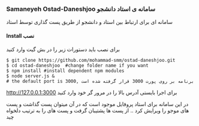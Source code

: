 ### Samaneyeh Ostad-Daneshjoo سامانه ی استاد دانشجو

سامانه ای برای ارتباط بین استاد و دانشجو از طریق پست گذاری توسط استاد
#### Install نصب

برای نصب باید دستورات زیر را در بش گیت وارد کنید

```
$ git clone https://github.com/mohammad-smm/ostad-daneshjoo.git
$ cd ostad-daneshjoo  #change folder name if you want
$ npm install #install dependent npm modules
$ node server.js &
# the default port is 3000, برنامه بر روی پورت 3000 قرار گرفته شده است 
```

 http://127.0.0.1:3000 
برای اجرا بایستی آدرس بالا را در مرور گر خود وارد کنید
    
در این سامانه برای استاد پروفایل موجود است  که در آن میتوان پست گذاشت و پست های موجو را ویرایش کرد .. از پست ها پشتیبان گرفت و پست های را به ترتیب دلخواه چید
